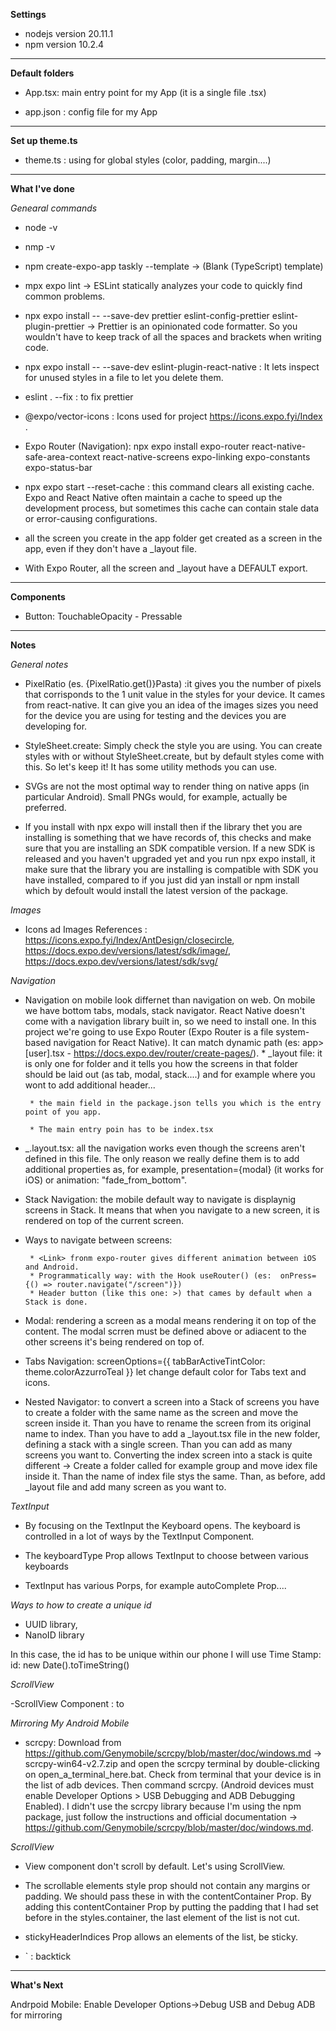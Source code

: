 **Settings**

- nodejs version 20.11.1
- npm version 10.2.4

---

**Default folders**

- App.tsx: main entry point for my App (it is a single file .tsx)

- app.json : config file for my App

---

**Set up theme.ts**

- theme.ts : using for global styles (color, padding, margin....)

---

**What I've done**

_Genearal commands_

- node -v
- nmp -v
- npm create-expo-app taskly --template -> (Blank (TypeScript) template)
- mpx expo lint -> ESLint statically analyzes your code to quickly find common problems.
- npx expo install -- --save-dev prettier eslint-config-prettier eslint-plugin-prettier -> Prettier is an opinionated code formatter. So you wouldn't have to keep track of all the spaces and brackets when writing code.
- npx expo install -- --save-dev eslint-plugin-react-native : It lets inspect for unused styles in a file to let you delete them.

- eslint . --fix : to fix prettier
- @expo/vector-icons : Icons used for project https://icons.expo.fyi/Index .
- Expo Router (Navigation): npx expo install expo-router react-native-safe-area-context react-native-screens expo-linking expo-constants expo-status-bar
- npx expo start --reset-cache : this command clears all existing cache. Expo and React Native often maintain a cache to speed up the development process, but sometimes this cache can contain stale data or error-causing configurations.

- all the screen you create in the app folder get created as a screen in the app, even if they don't have a \_layout file.

- With Expo Router, all the screen and \_layout have a DEFAULT export.

---

**Components**

- Button: TouchableOpacity - Pressable

---

**Notes**

_General notes_

- PixelRatio (es. <Text style={styles.itemText}>{PixelRatio.get()}Pasta</Text>) :it gives you the number of pixels that corrisponds to the 1 unit value in the styles for your device. It cames from react-native. It can give you an idea of the images sizes you need for the device you are using for testing and the devices you are developing for.

- StyleSheet.create: Simply check the style you are using. You can create styles with or without StyleSheet.create, but by default styles come with this. So let's keep it! It has some utility methods you can use.

- SVGs are not the most optimal way to render thing on native apps (in particular Android). Small PNGs would, for example, actually be preferred.

- If you install with npx expo will install then if the library thet you are installing is something that we have records of, this checks and make sure that you are installing an SDK compatible version. If a new SDK is released and you haven't upgraded yet and you run npx expo install, it make sure that the library you are installing is compatible with SDK you have installed, compared to if you just did yan install or npm install which by defoult would install the latest version of the package.

_Images_

- Icons ad Images References : https://icons.expo.fyi/Index/AntDesign/closecircle, https://docs.expo.dev/versions/latest/sdk/image/, https://docs.expo.dev/versions/latest/sdk/svg/

_Navigation_

- Navigation on mobile look differnet than navigation on web. On mobile we have bottom tabs, modals, stack navigator. React Native doesn't come with a navigation library built in, so we need to install one. In this project we're going to use Expo Router (Expo Router is a file system-based navigation for React Native). It can match dynamic path (es: app>[user].tsx - https://docs.expo.dev/router/create-pages/). \* \_layout file: it is only one for folder and it tells you how the screens in that folder should be laid out (as tab, modal, stack....) and for example where you wont to add additional header...

       * the main field in the package.json tells you which is the entry point of you app.

       * The main entry poin has to be index.tsx

- _.layout.tsx: all the navigation works even though the screens aren't defined in this file. The only reason we really define them is to add additional properties as, for example, presentation={modal} (it works for iOS)  or animation: "fade_from_bottom".

- Stack Navigation: the mobile default way to navigate is displaynig screens in Stack. It means that when you navigate to a new screen, it is rendered on top of the current screen.

- Ways to navigate between screens:

       * <Link> fronm expo-router gives different animation between iOS and Android.
       * Programmatically way: with the Hook useRouter() (es:  onPress={() => router.navigate("/screen")})
       * Header button (like this one: >) that cames by default when a Stack is done.

- Modal: rendering a screen as a modal means rendering it on top of the content. The modal scrren must be defined above or adiacent to the other screens it's being rendered on top of.

- Tabs Navigation: screenOptions={{ tabBarActiveTintColor: theme.colorAzzurroTeal }} let change default color for Tabs text and icons.

- Nested Navigator: to convert a screen into a Stack of screens you have to create a folder with the same name as the screen and move the screen inside it. Than you have to rename the screen from its original name to index. Than you have to add a _layout.tsx file in the new folder, defining a stack with a single screen. Than you can add as many screens you want to. 
Converting the index screen into a stack is quite different -> Create a folder called for example group and move idex file inside it. Than the name of index file stys the same. Than, as before, add _layout file and add many screen as you want to.

_TextInput_

- By focusing on the TextInput the Keyboard opens. The keyboard is controlled in a lot of ways by the TextInput Component.

- The keyboardType Prop allows TextInput to choose between various keyboards

- TextInput has various Porps, for example autoComplete Prop....

_Ways to how to create a unique id_

- UUID library,
- NanoID library

In this case, the id has to be unique within our phone I will use Time Stamp:   id: new Date().toTimeString()

_ScrollView_

-ScrollView Component : to 

_Mirroring My Android Mobile_

- scrcpy: Download from https://github.com/Genymobile/scrcpy/blob/master/doc/windows.md -> scrcpy-win64-v2.7.zip and open the scrcpy terminal by double-clicking on open_a_terminal_here.bat. Check from terminal that your device is in the list of adb devices. Then command scrcpy. (Android devices must enable Developer Options > USB Debugging and ADB Debugging Enabled). I didn't use the scrcpy library because I'm using the npm package, just follow the instructions and official documentation -> https://github.com/Genymobile/scrcpy/blob/master/doc/windows.md.

_ScrollView_

- View component don't scroll by default. Let's using ScrollView.

- The scrollable elements style prop should not contain any margins or padding. We should pass these in with the contentContainer Prop. By adding this contentContainer Prop by putting the padding that I had set before in the styles.container, the last element of the list is not cut.

- stickyHeaderIndices Prop allows an elements of the list, be sticky.


- ` : backtick

---
**What's Next**

Andrpoid Mobile: Enable Developer Options->Debug USB and Debug ADB for mirroring 
